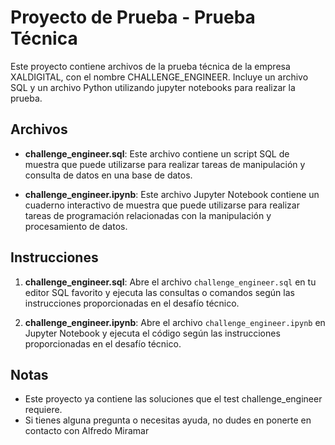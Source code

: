 # Proyecto de Prueba - Prueba Técnica

Este proyecto contiene archivos de la prueba técnica de la empresa XALDIGITAL, con el nombre CHALLENGE_ENGINEER. Incluye un archivo SQL y un archivo Python utilizando jupyter notebooks para realizar la prueba.

## Archivos

- **challenge_engineer.sql**: Este archivo contiene un script SQL de muestra que puede utilizarse para realizar tareas de manipulación y consulta de datos en una base de datos.

- **challenge_engineer.ipynb**: Este archivo Jupyter Notebook contiene un cuaderno interactivo de muestra que puede utilizarse para realizar tareas de programación relacionadas con la manipulación y procesamiento de datos.

## Instrucciones

1. **challenge_engineer.sql**: Abre el archivo `challenge_engineer.sql` en tu editor SQL favorito y ejecuta las consultas o comandos según las instrucciones proporcionadas en el desafío técnico.

2. **challenge_engineer.ipynb**: Abre el archivo `challenge_engineer.ipynb` en Jupyter Notebook y ejecuta el código según las instrucciones proporcionadas en el desafío técnico.

## Notas

- Este proyecto ya contiene las soluciones que el test challenge_engineer requiere. 
- Si tienes alguna pregunta o necesitas ayuda, no dudes en ponerte en contacto con Alfredo Miramar
